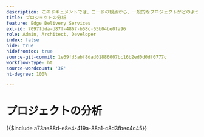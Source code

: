 ```yaml
---
description: このドキュメントでは、コードの観点から、一般的なプロジェクトがどのように表示されるかを説明します。このドキュメントを読む前に、はじめに - 開発者向けチュートリアルの内容を理解しておいてください。
title: プロジェクトの分析
feature: Edge Delivery Services
exl-id: 7097fdda-d87f-4867-b58c-65b04be0fa96
role: Admin, Architect, Developer
index: false
hide: true
hidefromtoc: true
source-git-commit: 1e69fd3abf8dad01886007bc16b2ed0d0df0777c
workflow-type: ht
source-wordcount: '38'
ht-degree: 100%

---
```


# プロジェクトの分析

{{$include a73ae88d-e8e4-419a-88a1-c8d3fbec4c45}}
